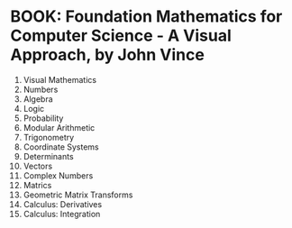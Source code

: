 # BOOK: Foundation Mathematics for Computer Science - A Visual Approach,  by John Vince

1. Visual Mathematics
2. Numbers
3. Algebra
4. Logic
5. Probability
6. Modular Arithmetic
7. Trigonometry
8. Coordinate Systems
9. Determinants
10. Vectors
11. Complex Numbers
12. Matrics
13. Geometric Matrix Transforms
14. Calculus: Derivatives
15. Calculus: Integration
